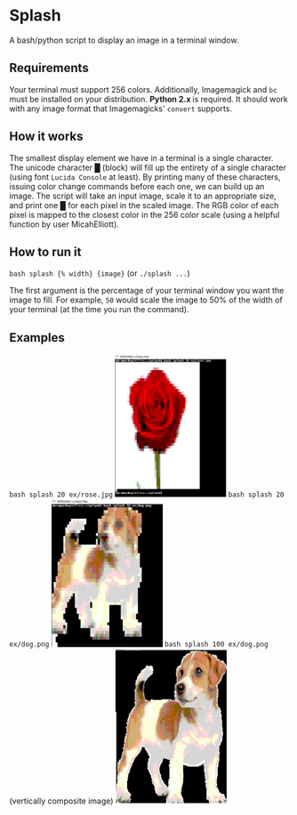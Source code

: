 # Splash
A bash/python script to display an image in a terminal window.

## Requirements
Your terminal must support 256 colors. Additionally, Imagemagick and `bc` must be installed on your distribution. <strong> Python 2.x </strong> is required. It should work with any image format that Imagemagicks' `convert` supports.

## How it works
The smallest display element we have in a terminal is a single character. The unicode character █ (block) will fill up the entirety of a single character (using font `Lucida Console` at least). By printing many of these characters, issuing color change commands before each one, we can build up an image. The script will take an input image, scale it to an appropriate size, and print one █ for each pixel in the scaled image. The RGB color of each pixel is mapped to the closest color in the 256 color scale (using a helpful function by user MicahElliott).

## How to run it
`bash splash {% width} {image}`
(or `./splash ...`)

The first argument is the percentage of your terminal window you want the image to fill. For example, `50` would scale the image to 50% of the width of your terminal (at the time you run the command).


## Examples
`bash splash 20 ex/rose.jpg`
<img src="ex/rose_20_out.jpg" alt="rose20" width="200"/>
`bash splash 20 ex/dog.png`
<img src="ex/dog_20_out.jpg" alt="dog20" width="200"/>
`bash splash 100 ex/dog.png` (vertically composite image)
<img src="ex/dog_100_out.jpg" alt="dog100" width="200"/>
